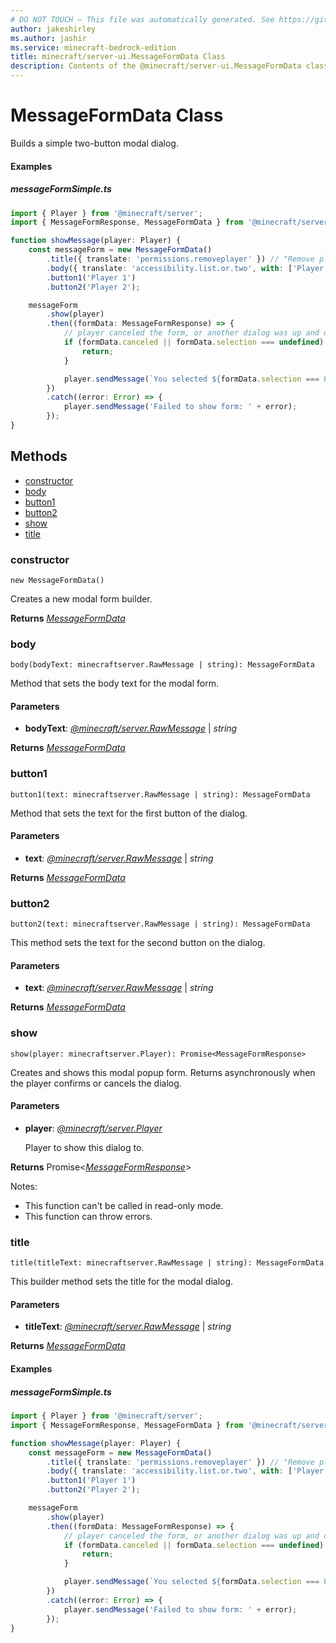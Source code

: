 ```yaml
---
# DO NOT TOUCH — This file was automatically generated. See https://github.com/mojang/minecraftapidocsgenerator to modify descriptions, examples, etc.
author: jakeshirley
ms.author: jashir
ms.service: minecraft-bedrock-edition
title: minecraft/server-ui.MessageFormData Class
description: Contents of the @minecraft/server-ui.MessageFormData class.
---
```

# MessageFormData Class

Builds a simple two-button modal dialog.

#### Examples
##### ***messageFormSimple.ts***
```typescript
import { Player } from '@minecraft/server';
import { MessageFormResponse, MessageFormData } from '@minecraft/server-ui';

function showMessage(player: Player) {
    const messageForm = new MessageFormData()
        .title({ translate: 'permissions.removeplayer' }) // "Remove player"
        .body({ translate: 'accessibility.list.or.two', with: ['Player 1', 'Player 2'] }) // "Player 1 or Player 2"
        .button1('Player 1')
        .button2('Player 2');

    messageForm
        .show(player)
        .then((formData: MessageFormResponse) => {
            // player canceled the form, or another dialog was up and open.
            if (formData.canceled || formData.selection === undefined) {
                return;
            }

            player.sendMessage(`You selected ${formData.selection === 0 ? 'Player 1' : 'Player 2'}`);
        })
        .catch((error: Error) => {
            player.sendMessage('Failed to show form: ' + error);
        });
}
```

## Methods
- [constructor](#constructor)
- [body](#body)
- [button1](#button1)
- [button2](#button2)
- [show](#show)
- [title](#title)

### **constructor**
`
new MessageFormData()
`

Creates a new modal form builder.

**Returns** [*MessageFormData*](MessageFormData.md)

### **body**
`
body(bodyText: minecraftserver.RawMessage | string): MessageFormData
`

Method that sets the body text for the modal form.

#### **Parameters**
- **bodyText**: [*@minecraft/server.RawMessage*](../../minecraft/server/RawMessage.md) | *string*

**Returns** [*MessageFormData*](MessageFormData.md)

### **button1**
`
button1(text: minecraftserver.RawMessage | string): MessageFormData
`

Method that sets the text for the first button of the dialog.

#### **Parameters**
- **text**: [*@minecraft/server.RawMessage*](../../minecraft/server/RawMessage.md) | *string*

**Returns** [*MessageFormData*](MessageFormData.md)

### **button2**
`
button2(text: minecraftserver.RawMessage | string): MessageFormData
`

This method sets the text for the second button on the dialog.

#### **Parameters**
- **text**: [*@minecraft/server.RawMessage*](../../minecraft/server/RawMessage.md) | *string*

**Returns** [*MessageFormData*](MessageFormData.md)

### **show**
`
show(player: minecraftserver.Player): Promise<MessageFormResponse>
`

Creates and shows this modal popup form. Returns asynchronously when the player confirms or cancels the dialog.

#### **Parameters**
- **player**: [*@minecraft/server.Player*](../../minecraft/server/Player.md)
  
  Player to show this dialog to.

**Returns** Promise&lt;[*MessageFormResponse*](MessageFormResponse.md)&gt;
  
Notes:
- This function can't be called in read-only mode.
- This function can throw errors.

### **title**
`
title(titleText: minecraftserver.RawMessage | string): MessageFormData
`

This builder method sets the title for the modal dialog.

#### **Parameters**
- **titleText**: [*@minecraft/server.RawMessage*](../../minecraft/server/RawMessage.md) | *string*

**Returns** [*MessageFormData*](MessageFormData.md)

#### Examples
##### ***messageFormSimple.ts***
```typescript
import { Player } from '@minecraft/server';
import { MessageFormResponse, MessageFormData } from '@minecraft/server-ui';

function showMessage(player: Player) {
    const messageForm = new MessageFormData()
        .title({ translate: 'permissions.removeplayer' }) // "Remove player"
        .body({ translate: 'accessibility.list.or.two', with: ['Player 1', 'Player 2'] }) // "Player 1 or Player 2"
        .button1('Player 1')
        .button2('Player 2');

    messageForm
        .show(player)
        .then((formData: MessageFormResponse) => {
            // player canceled the form, or another dialog was up and open.
            if (formData.canceled || formData.selection === undefined) {
                return;
            }

            player.sendMessage(`You selected ${formData.selection === 0 ? 'Player 1' : 'Player 2'}`);
        })
        .catch((error: Error) => {
            player.sendMessage('Failed to show form: ' + error);
        });
}
```
